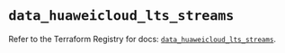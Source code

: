 # `data_huaweicloud_lts_streams`

Refer to the Terraform Registry for docs: [`data_huaweicloud_lts_streams`](https://registry.terraform.io/providers/huaweicloud/huaweicloud/1.71.1/docs/data-sources/lts_streams).
